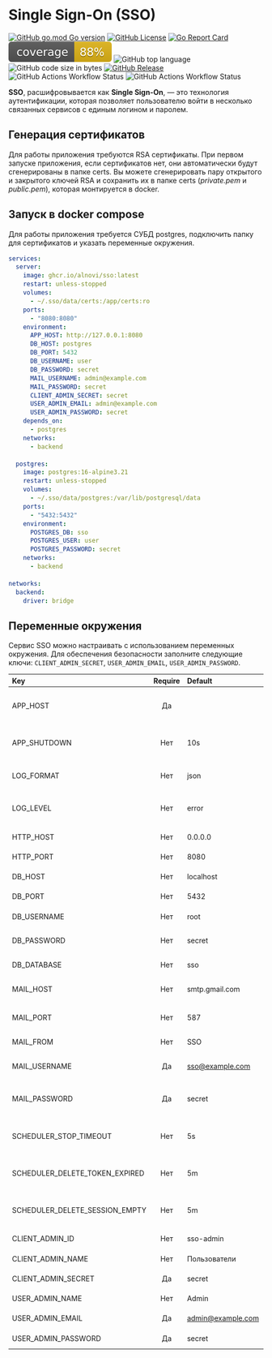 # Single Sign-On (SSO)

[![GitHub go.mod Go version](https://img.shields.io/github/go-mod/go-version/alnovi/sso)](https://go.dev/dl/)
[![GitHub License](https://img.shields.io/github/license/alnovi/sso)](https://github.com/alnovi/sso/blob/master/LICENSE.md)
[![Go Report Card](https://goreportcard.com/badge/github.com/alnovi/sso)](https://goreportcard.com/report/github.com/alnovi/sso)
![coverage](https://raw.githubusercontent.com/alnovi/sso/badges/.badges/master/coverage.svg)
![GitHub top language](https://img.shields.io/github/languages/top/alnovi/sso)
![GitHub code size in bytes](https://img.shields.io/github/languages/code-size/alnovi/sso)
[![GitHub Release](https://img.shields.io/github/v/release/alnovi/sso)](https://github.com/alnovi/sso/releases)
![GitHub Actions Workflow Status](https://img.shields.io/github/actions/workflow/status/alnovi/sso/master.yml)
![GitHub Actions Workflow Status](https://img.shields.io/github/actions/workflow/status/alnovi/sso/deploy.yml?label=deploy)

**SSO**, расшифровывается как **Single Sign-On**, — это технология аутентификации, которая
позволяет пользователю войти в несколько связанных сервисов с единым логином и паролем.

## Генерация сертификатов

Для работы приложения требуются RSA сертификаты. При первом запуске приложения, если сертификатов нет,
они автоматически будут сгенерированы в папке certs. Вы можете сгенерировать пару открытого и закрытого ключей RSA и
сохранить их в папке certs (_private.pem_ и _public.pem_), которая монтируется в docker.

## Запуск в docker compose

Для работы приложения требуется СУБД postgres, подключить папку для сертификатов
и указать переменные окружения.

```yml
services:
  server:
    image: ghcr.io/alnovi/sso:latest
    restart: unless-stopped
    volumes:
      - ~/.sso/data/certs:/app/certs:ro
    ports:
      - "8080:8080"
    environment:
      APP_HOST: http://127.0.0.1:8080
      DB_HOST: postgres
      DB_PORT: 5432
      DB_USERNAME: user
      DB_PASSWORD: secret
      MAIL_USERNAME: admin@example.com
      MAIL_PASSWORD: secret
      CLIENT_ADMIN_SECRET: secret
      USER_ADMIN_EMAIL: admin@example.com
      USER_ADMIN_PASSWORD: secret
    depends_on:
      - postgres
    networks:
      - backend

  postgres:
    image: postgres:16-alpine3.21
    restart: unless-stopped
    volumes:
      - ~/.sso/data/postgres:/var/lib/postgresql/data
    ports:
      - "5432:5432"
    environment:
      POSTGRES_DB: sso
      POSTGRES_USER: user
      POSTGRES_PASSWORD: secret
    networks:
      - backend

networks:
  backend:
    driver: bridge
```
## Переменные окружения

Сервис SSO можно настраивать с использованием переменных окружения. Для обеспечения безопасности заполните следующие ключи:
`CLIENT_ADMIN_SECRET`, `USER_ADMIN_EMAIL`, `USER_ADMIN_PASSWORD`.

| Key                            | Require | Default           | Description                                    |
|:-------------------------------|:-------:|:------------------|:-----------------------------------------------|
| APP_HOST                       |   Да    |                   | Хост на котором работает сервис                |
| APP_SHUTDOWN                   |   Нет   | 10s               | Максимальное время остановки сервиса           |
| LOG_FORMAT                     |   Нет   | json              | Формат логов (text, json, pretty, discard)     |
| LOG_LEVEL                      |   Нет   | error             | Уровень логирования (debug, info, warn, error) |
| HTTP_HOST                      |   Нет   | 0.0.0.0           | Хост HTTP сервера                              |
| HTTP_PORT                      |   Нет   | 8080              | Порт HTTP сервера                              |
| DB_HOST                        |   Нет   | localhost         | Хост СУБД postgres                             |
| DB_PORT                        |   Нет   | 5432              | Порт СУБД postgres                             |
| DB_USERNAME                    |   Нет   | root              | Пользователь СУБД postgres                     |
| DB_PASSWORD                    |   Нет   | secret            | Пароль пользователя СУБД postgres              |
| DB_DATABASE                    |   Нет   | sso               | Название БД postgres                           |
| MAIL_HOST                      |   Нет   | smtp.gmail.com    | Хост почтового сервера                         |
| MAIL_PORT                      |   Нет   | 587               | Порт почтового сервера                         |
| MAIL_FROM                      |   Нет   | SSO               | Имя отправителя                                |
| MAIL_USERNAME                  |   Да    | sso@example.com   | Пользователь почтового сервера                 |
| MAIL_PASSWORD                  |   Да    | secret            | Пароль пользователя почтового сервера          |
| SCHEDULER_STOP_TIMEOUT         |   Нет   | 5s                | Максимальное время остановки планировщика      |
| SCHEDULER_DELETE_TOKEN_EXPIRED |   Нет   | 5m                | Интервал удаления не активных токенов          |
| SCHEDULER_DELETE_SESSION_EMPTY |   Нет   | 5m                | Интервал удаления не активных сессий           |
| CLIENT_ADMIN_ID                |   Нет   | sso-admin         | Client ID админки                              |
| CLIENT_ADMIN_NAME              |   Нет   | Пользователи      | Client name админки                            |
| CLIENT_ADMIN_SECRET            |   Да    | secret            | Client secret админки                          |
| USER_ADMIN_NAME                |   Нет   | Admin             | Имя admin пользователя                         |
| USER_ADMIN_EMAIL               |   Да    | admin@example.com | Логин admin пользователя                       |
| USER_ADMIN_PASSWORD            |   Да    | secret            | Пароль admin пользователя                      |
